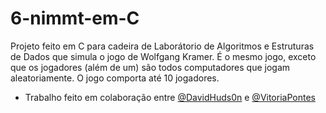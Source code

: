 # 6-nimmt-em-C
Projeto feito em C para cadeira de Laborátorio de Algoritmos e Estruturas de Dados que simula o jogo de Wolfgang Kramer.
É o mesmo jogo, exceto que os jogadores (além de um) são todos computadores que jogam aleatoriamente. O jogo comporta até 10 jogadores.

- Trabalho feito em colaboração entre [@DavidHuds0n](https://github.com/DavidHuds0n) e [@VitoriaPontes](https://github.com/VitoriaPontes)
